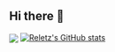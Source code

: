 ## Hi there 👋

<!--
**reletz/reletz** is a ✨ _special_ ✨ repository because its `README.md` (this file) appears on your GitHub profile.

Here are some ideas to get you started:

- 🔭 I’m currently working on ...
- 🌱 I’m currently learning ...
- 👯 I’m looking to collaborate on ...
- 🤔 I’m looking for help with ...
- 💬 Ask me about ...
- 📫 How to reach me: ...
- 😄 Pronouns: ...
- ⚡ Fun fact: ...
-->

<img src = "https://c2.img.netmarble.kr/web/_event/2012/moma/1127/img/evt5/bt_start.gif" align="center"></img>
[![Reletz's GitHub stats](https://github-readme-stats.vercel.app/api?username=reletz&show_icons=true&theme=radical)](https://github.com/anuraghazra/github-readme-stats)
